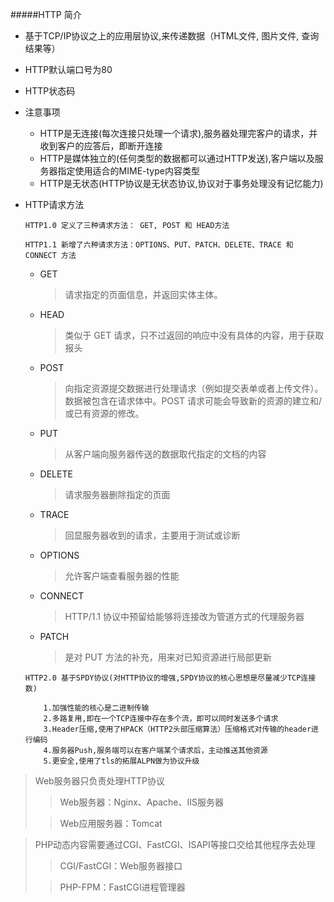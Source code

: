 



#####HTTP 简介

+ 基于TCP/IP协议之上的应用层协议,来传递数据（HTML文件, 图片文件, 查询结果等）
+ HTTP默认端口号为80
+ HTTP状态码
+ 注意事项
    - HTTP是无连接(每次连接只处理一个请求),服务器处理完客户的请求，并收到客户的应答后，即断开连接
    - HTTP是媒体独立的(任何类型的数据都可以通过HTTP发送),客户端以及服务器指定使用适合的MIME-type内容类型
    - HTTP是无状态(HTTP协议是无状态协议,协议对于事务处理没有记忆能力)
+ HTTP请求方法

    `HTTP1.0 定义了三种请求方法： GET, POST 和 HEAD方法`
    
    `HTTP1.1 新增了六种请求方法：OPTIONS、PUT、PATCH、DELETE、TRACE 和 CONNECT 方法`

    - GET
        > 请求指定的页面信息，并返回实体主体。
    - HEAD
        > 类似于 GET 请求，只不过返回的响应中没有具体的内容，用于获取报头
    - POST
        > 向指定资源提交数据进行处理请求（例如提交表单或者上传文件）。数据被包含在请求体中。POST 请求可能会导致新的资源的建立和/或已有资源的修改。
    - PUT
        > 从客户端向服务器传送的数据取代指定的文档的内容
    - DELETE
        > 请求服务器删除指定的页面
    - TRACE
        > 回显服务器收到的请求，主要用于测试或诊断
    - OPTIONS
        > 允许客户端查看服务器的性能
    - CONNECT
        > HTTP/1.1 协议中预留给能够将连接改为管道方式的代理服务器
    - PATCH
        > 是对 PUT 方法的补充，用来对已知资源进行局部更新

    `HTTP2.0 基于SPDY协议(对HTTP协议的增强,SPDY协议的核心思想是尽量减少TCP连接数)`
        
          1.加强性能的核心是二进制传输
          2.多路复用,即在一个TCP连接中存在多个流，即可以同时发送多个请求
          3.Header压缩,使用了HPACK（HTTP2头部压缩算法）压缩格式对传输的header进行编码
          4.服务器Push,服务端可以在客户端某个请求后，主动推送其他资源
          5.更安全,使用了tls的拓展ALPN做为协议升级

>
>
> Web服务器只负责处理HTTP协议
>
>> Web服务器：Nginx、Apache、IIS服务器
>
>> Web应用服务器：Tomcat

> PHP动态内容需要通过CGI、FastCGI、ISAPI等接口交给其他程序去处理
>
>> CGI/FastCGI：Web服务器接口
>
>> PHP-FPM：FastCGI进程管理器
>
